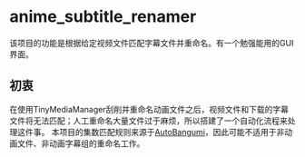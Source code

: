 # anime_subtitle_renamer
该项目的功能是根据给定视频文件匹配字幕文件并重命名。有一个勉强能用的GUI界面。

## 初衷
在使用TinyMediaManager刮削并重命名动画文件之后，视频文件和下载的字幕文件将无法匹配；人工重命名大量文件过于麻烦，所以搭建了一个自动化流程来处理这件事。
本项目的集数匹配规则来源于[AutoBangumi](https://github.com/EstrellaXD/Auto_Bangumi)，因此可能不适用于非动画文件、非动画字幕组的重命名工作。
